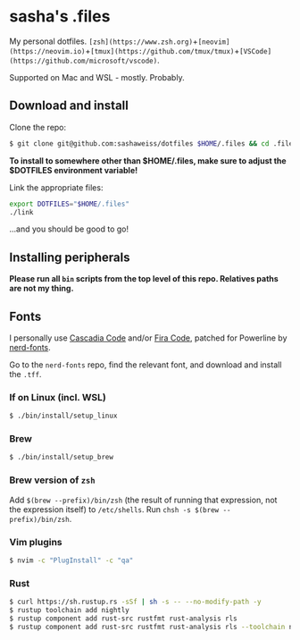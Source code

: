 # sasha's .files

My personal dotfiles. `[zsh](https://www.zsh.org)`+`[neovim](https://neovim.io)`+`[tmux](https://github.com/tmux/tmux)`+`[VSCode](https://github.com/microsoft/vscode)`.

Supported on Mac and WSL - mostly. Probably.

## Download and install

Clone the repo:

```sh
$ git clone git@github.com:sashaweiss/dotfiles $HOME/.files && cd .files
```

**To install to somewhere other than $HOME/.files, make sure to adjust the $DOTFILES environment variable!**

Link the appropriate files:

```sh
export DOTFILES="$HOME/.files"
./link
```

...and you should be good to go!

## Installing peripherals

**Please run all `bin` scripts from the top level of this repo. Relatives paths are not my thing.**

## Fonts

I personally use [Cascadia Code](https://github.com/microsoft/cascadia-code) and/or [Fira Code](https://github.com/tonsky/FiraCode), patched for Powerline by [nerd-fonts](https://github.com/ryanoasis/nerd-fonts).

Go to the `nerd-fonts` repo, find the relevant font, and download and install the `.tff`.

### If on Linux (incl. WSL)

```sh
$ ./bin/install/setup_linux
```

### Brew

```sh
$ ./bin/install/setup_brew
```

### Brew version of `zsh`

Add `$(brew --prefix)/bin/zsh` (the result of running that expression, not the expression itself) to `/etc/shells`. Run `chsh -s $(brew --prefix)/bin/zsh`.

### Vim plugins

```sh
$ nvim -c "PlugInstall" -c "qa"
```

### Rust

```sh
$ curl https://sh.rustup.rs -sSf | sh -s -- --no-modify-path -y
$ rustup toolchain add nightly
$ rustup component add rust-src rustfmt rust-analysis rls
$ rustup component add rust-src rustfmt rust-analysis rls --toolchain nightly
```

